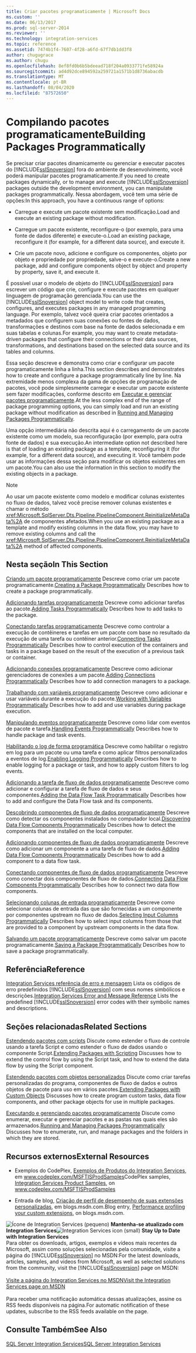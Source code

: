 ```yaml
---
title: Criar pacotes programaticamente | Microsoft Docs
ms.custom: ''
ms.date: 06/13/2017
ms.prod: sql-server-2014
ms.reviewer: ''
ms.technology: integration-services
ms.topic: reference
ms.assetid: 7474b1f4-7607-4f28-a6fd-67f7db1dd3f8
author: chugugrace
ms.author: chugu
ms.openlocfilehash: 8ef8fd0b6b5bdeead718f204a0933771fe58924a
ms.sourcegitcommit: ad4d92dce894592a259721a1571b1d8736abacdb
ms.translationtype: MT
ms.contentlocale: pt-BR
ms.lasthandoff: 08/04/2020
ms.locfileid: "87572650"
---
```

# <a name="building-packages-programmatically"></a><span data-ttu-id="8f666-102">Compilando pacotes programaticamente</span><span class="sxs-lookup"><span data-stu-id="8f666-102">Building Packages Programmatically</span></span>
  <span data-ttu-id="8f666-103">Se precisar criar pacotes dinamicamente ou gerenciar e executar pacotes do [!INCLUDE[ssISnoversion](../../includes/ssisnoversion-md.md)] fora do ambiente de desenvolvimento, você poderá manipular pacotes programaticamente.</span><span class="sxs-lookup"><span data-stu-id="8f666-103">If you need to create packages dynamically, or to manage and execute [!INCLUDE[ssISnoversion](../../includes/ssisnoversion-md.md)] packages outside the development environment, you can manipulate packages programmatically.</span></span> <span data-ttu-id="8f666-104">Nessa abordagem, você tem uma série de opções:</span><span class="sxs-lookup"><span data-stu-id="8f666-104">In this approach, you have a continuous range of options:</span></span>

-   <span data-ttu-id="8f666-105">Carregue e execute um pacote existente sem modificação.</span><span class="sxs-lookup"><span data-stu-id="8f666-105">Load and execute an existing package without modification.</span></span>

-   <span data-ttu-id="8f666-106">Carregue um pacote existente, reconfigure-o (por exemplo, para uma fonte de dados diferente) e execute-o.</span><span class="sxs-lookup"><span data-stu-id="8f666-106">Load an existing package, reconfigure it (for example, for a different data source), and execute it.</span></span>

-   <span data-ttu-id="8f666-107">Crie um pacote novo, adicione e configure os componentes, objeto por objeto e propriedade por propriedade, salve-o e execute-o.</span><span class="sxs-lookup"><span data-stu-id="8f666-107">Create a new package, add and configure components object by object and property by property, save it, and execute it.</span></span>

 <span data-ttu-id="8f666-108">É possível usar o modelo de objeto do [!INCLUDE[ssISnoversion](../../includes/ssisnoversion-md.md)] para escrever um código que crie, configure e execute pacotes em qualquer linguagem de programação gerenciada.</span><span class="sxs-lookup"><span data-stu-id="8f666-108">You can use the [!INCLUDE[ssISnoversion](../../includes/ssisnoversion-md.md)] object model to write code that creates, configures, and executes packages in any managed programming language.</span></span> <span data-ttu-id="8f666-109">Por exemplo, talvez você queira criar pacotes orientados a metadados que configurem suas conexões ou fontes de dados, transformações e destinos com base na fonte de dados selecionada e em suas tabelas e colunas.</span><span class="sxs-lookup"><span data-stu-id="8f666-109">For example, you may want to create metadata-driven packages that configure their connections or their data sources, transformations, and destinations based on the selected data source and its tables and columns.</span></span>

 <span data-ttu-id="8f666-110">Essa seção descreve e demonstra como criar e configurar um pacote programaticamente linha a linha.</span><span class="sxs-lookup"><span data-stu-id="8f666-110">This section describes and demonstrates how to create and configure a package programmatically line by line.</span></span> <span data-ttu-id="8f666-111">Na extremidade menos complexa da gama de opções de programação de pacotes, você pode simplesmente carregar e executar um pacote existente sem fazer modificações, conforme descrito em [Executar e gerenciar pacotes programaticamente](../run-manage-packages-programmatically/running-and-managing-packages-programmatically.md).</span><span class="sxs-lookup"><span data-stu-id="8f666-111">At the less complex end of the range of package programming options, you can simply load and run an existing package without modification as described in [Running and Managing Packages Programmatically](../run-manage-packages-programmatically/running-and-managing-packages-programmatically.md).</span></span>

 <span data-ttu-id="8f666-112">Uma opção intermediária não descrita aqui é o carregamento de um pacote existente como um modelo, sua reconfiguração (por exemplo, para outra fonte de dados) e sua execução.</span><span class="sxs-lookup"><span data-stu-id="8f666-112">An intermediate option not described here is that of loading an existing package as a template, reconfiguring it (for example, for a different data source), and executing it.</span></span> <span data-ttu-id="8f666-113">Você também pode usar as informações dessa seção para modificar os objetos existentes em um pacote.</span><span class="sxs-lookup"><span data-stu-id="8f666-113">You can also use the information in this section to modify the existing objects in a package.</span></span>

> [!NOTE]
>  <span data-ttu-id="8f666-114">Ao usar um pacote existente como modelo e modificar colunas existentes no fluxo de dados, talvez você precise remover colunas existentes e chamar o método <xref:Microsoft.SqlServer.Dts.Pipeline.PipelineComponent.ReinitializeMetaData%2A> de componentes afetados.</span><span class="sxs-lookup"><span data-stu-id="8f666-114">When you use an existing package as a template and modify existing columns in the data flow, you may have to remove existing columns and call the <xref:Microsoft.SqlServer.Dts.Pipeline.PipelineComponent.ReinitializeMetaData%2A> method of affected components.</span></span>

## <a name="in-this-section"></a><span data-ttu-id="8f666-115">Nesta seção</span><span class="sxs-lookup"><span data-stu-id="8f666-115">In This Section</span></span>
 <span data-ttu-id="8f666-116">[Criando um pacote programaticamente](../building-packages-programmatically/creating-a-package-programmatically.md) Descreve como criar um pacote programaticamente.</span><span class="sxs-lookup"><span data-stu-id="8f666-116">[Creating a Package Programmatically](../building-packages-programmatically/creating-a-package-programmatically.md) Describes how to create a package programmatically.</span></span>

 <span data-ttu-id="8f666-117">[Adicionando tarefas programaticamente](../building-packages-programmatically/adding-tasks-programmatically.md) Descreve como adicionar tarefas ao pacote.</span><span class="sxs-lookup"><span data-stu-id="8f666-117">[Adding Tasks Programmatically](../building-packages-programmatically/adding-tasks-programmatically.md) Describes how to add tasks to the package.</span></span>

 <span data-ttu-id="8f666-118">[Conectando tarefas programaticamente](../building-packages-programmatically/connecting-tasks-programmatically.md) Descreve como controlar a execução de contêineres e tarefas em um pacote com base no resultado da execução de uma tarefa ou contêiner anterior.</span><span class="sxs-lookup"><span data-stu-id="8f666-118">[Connecting Tasks Programmatically](../building-packages-programmatically/connecting-tasks-programmatically.md) Describes how to control execution of the containers and tasks in a package based on the result of the execution of a previous task or container.</span></span>

 <span data-ttu-id="8f666-119">[Adicionando conexões programaticamente](../building-packages-programmatically/adding-connections-programmatically.md) Descreve como adicionar gerenciadores de conexões a um pacote.</span><span class="sxs-lookup"><span data-stu-id="8f666-119">[Adding Connections Programmatically](../building-packages-programmatically/adding-connections-programmatically.md) Describes how to add connection managers to a package.</span></span>

 <span data-ttu-id="8f666-120">[Trabalhando com variáveis programaticamente](../building-packages-programmatically/working-with-variables-programmatically.md) Descreve como adicionar e usar variáveis durante a execução do pacote.</span><span class="sxs-lookup"><span data-stu-id="8f666-120">[Working with Variables Programmatically](../building-packages-programmatically/working-with-variables-programmatically.md) Describes how to add and use variables during package execution.</span></span>

 <span data-ttu-id="8f666-121">[Manipulando eventos programaticamente](../building-packages-programmatically/handling-events-programmatically.md) Descreve como lidar com eventos de pacote e tarefa.</span><span class="sxs-lookup"><span data-stu-id="8f666-121">[Handling Events Programmatically](../building-packages-programmatically/handling-events-programmatically.md) Describes how to handle package and task events.</span></span>

 <span data-ttu-id="8f666-122">[Habilitando o log de forma programática](../building-packages-programmatically/enabling-logging-programmatically.md) Descreve como habilitar o registro em log para um pacote ou uma tarefa e como aplicar filtros personalizados a eventos de log.</span><span class="sxs-lookup"><span data-stu-id="8f666-122">[Enabling Logging Programmatically](../building-packages-programmatically/enabling-logging-programmatically.md) Describes how to enable logging for a package or task, and how to apply custom filters to log events.</span></span>

 <span data-ttu-id="8f666-123">[Adicionando a tarefa de fluxo de dados programaticamente](../building-packages-programmatically/adding-the-data-flow-task-programmatically.md) Descreve como adicionar e configurar a tarefa de fluxo de dados e seus componentes.</span><span class="sxs-lookup"><span data-stu-id="8f666-123">[Adding the Data Flow Task Programmatically](../building-packages-programmatically/adding-the-data-flow-task-programmatically.md) Describes how to add and configure the Data Flow task and its components.</span></span>

 <span data-ttu-id="8f666-124">[Descobrindo componentes de fluxo de dados programaticamente](../building-packages-programmatically/discovering-data-flow-components-programmatically.md) Descreve como detectar os componentes instalados no computador local.</span><span class="sxs-lookup"><span data-stu-id="8f666-124">[Discovering Data Flow Components Programmatically](../building-packages-programmatically/discovering-data-flow-components-programmatically.md) Describes how to detect the components that are installed on the local computer.</span></span>

 <span data-ttu-id="8f666-125">[Adicionando componentes de fluxo de dados programaticamente](../building-packages-programmatically/adding-data-flow-components-programmatically.md) Descreve como adicionar um componente a uma tarefa de fluxo de dados.</span><span class="sxs-lookup"><span data-stu-id="8f666-125">[Adding Data Flow Components Programmatically](../building-packages-programmatically/adding-data-flow-components-programmatically.md) Describes how to add a component to a data flow task.</span></span>

 <span data-ttu-id="8f666-126">[Conectando componentes de fluxo de dados programaticamente](../building-packages-programmatically/connecting-data-flow-components-programmatically.md) Descreve como conectar dois componentes de fluxo de dados.</span><span class="sxs-lookup"><span data-stu-id="8f666-126">[Connecting Data Flow Components Programmatically](../building-packages-programmatically/connecting-data-flow-components-programmatically.md) Describes how to connect two data flow components.</span></span>

 <span data-ttu-id="8f666-127">[Selecionando colunas de entrada programaticamente](../building-packages-programmatically/selecting-input-columns-programmatically.md) Descreve como selecionar colunas de entrada das que são fornecidas a um componente por componentes upstream no fluxo de dados.</span><span class="sxs-lookup"><span data-stu-id="8f666-127">[Selecting Input Columns Programmatically](../building-packages-programmatically/selecting-input-columns-programmatically.md) Describes how to select input columns from those that are provided to a component by upstream components in the data flow.</span></span>

 <span data-ttu-id="8f666-128">[Salvando um pacote programaticamente](../building-packages-programmatically/saving-a-package-programmatically.md) Descreve como salvar um pacote programaticamente.</span><span class="sxs-lookup"><span data-stu-id="8f666-128">[Saving a Package Programmatically](../building-packages-programmatically/saving-a-package-programmatically.md) Describes how to save a package programmatically.</span></span>

## <a name="reference"></a><span data-ttu-id="8f666-129">Referência</span><span class="sxs-lookup"><span data-stu-id="8f666-129">Reference</span></span>
 <span data-ttu-id="8f666-130">[Integration Services referência de erro e mensagem](../integration-services-error-and-message-reference.md) Lista os códigos de erro predefinidos [!INCLUDE[ssISnoversion](../../includes/ssisnoversion-md.md)] com seus nomes simbólicos e descrições.</span><span class="sxs-lookup"><span data-stu-id="8f666-130">[Integration Services Error and Message Reference](../integration-services-error-and-message-reference.md) Lists the predefined [!INCLUDE[ssISnoversion](../../includes/ssisnoversion-md.md)] error codes with their symbolic names and descriptions.</span></span>

## <a name="related-sections"></a><span data-ttu-id="8f666-131">Seções relacionadas</span><span class="sxs-lookup"><span data-stu-id="8f666-131">Related Sections</span></span>
 <span data-ttu-id="8f666-132">[Estendendo pacotes com scripts](../extending-packages-scripting/extending-packages-with-scripting.md) Discute como estender o fluxo de controle usando a tarefa Script e como estender o fluxo de dados usando o componente Script.</span><span class="sxs-lookup"><span data-stu-id="8f666-132">[Extending Packages with Scripting](../extending-packages-scripting/extending-packages-with-scripting.md) Discusses how to extend the control flow by using the Script task, and how to extend the data flow by using the Script component.</span></span>

 <span data-ttu-id="8f666-133">[Estendendo pacotes com objetos personalizados](../extending-packages-custom-objects/extending-packages-with-custom-objects.md) Discute como criar tarefas personalizadas do programa, componentes de fluxo de dados e outros objetos de pacote para uso em vários pacotes.</span><span class="sxs-lookup"><span data-stu-id="8f666-133">[Extending Packages with Custom Objects](../extending-packages-custom-objects/extending-packages-with-custom-objects.md) Discusses how to create program custom tasks, data flow components, and other package objects for use in multiple packages.</span></span>

 <span data-ttu-id="8f666-134">[Executando e gerenciando pacotes programaticamente](../run-manage-packages-programmatically/running-and-managing-packages-programmatically.md) Discute como enumerar, executar e gerenciar pacotes e as pastas nas quais eles são armazenados.</span><span class="sxs-lookup"><span data-stu-id="8f666-134">[Running and Managing Packages Programmatically](../run-manage-packages-programmatically/running-and-managing-packages-programmatically.md) Discusses how to enumerate, run, and manage packages and the folders in which they are stored.</span></span>

## <a name="external-resources"></a><span data-ttu-id="8f666-135">Recursos externos</span><span class="sxs-lookup"><span data-stu-id="8f666-135">External Resources</span></span>

-   <span data-ttu-id="8f666-136">Exemplos do CodePlex, [Exemplos de Produtos do Integration Services](https://go.microsoft.com/fwlink/?LinkID=131204), em www.codeplex.com/MSFTISProdSamples</span><span class="sxs-lookup"><span data-stu-id="8f666-136">CodePlex samples, [Integration Services Product Samples](https://go.microsoft.com/fwlink/?LinkID=131204), on www.codeplex.com/MSFTISProdSamples</span></span>

-   <span data-ttu-id="8f666-137">Entrada de blog, [Criação de perfil de desempenho de suas extensões personalizadas](https://go.microsoft.com/fwlink/?LinkId=238831), em blogs.msdn.com.</span><span class="sxs-lookup"><span data-stu-id="8f666-137">Blog entry, [Performance profiling your custom extensions](https://go.microsoft.com/fwlink/?LinkId=238831), on blogs.msdn.com.</span></span>

<span data-ttu-id="8f666-138">![Ícone de Integration Services (pequeno)](../media/dts-16.gif "Ícone do Integration Services (pequeno)")  **Mantenha-se atualizado com Integration Services**</span><span class="sxs-lookup"><span data-stu-id="8f666-138">![Integration Services icon (small)](../media/dts-16.gif "Integration Services icon (small)")  **Stay Up to Date with Integration Services**</span></span><br /> <span data-ttu-id="8f666-139">Para obter os downloads, artigos, exemplos e vídeos mais recentes da Microsoft, assim como soluções selecionadas pela comunidade, visite a página do [!INCLUDE[ssISnoversion](../../includes/ssisnoversion-md.md)] no MSDN:</span><span class="sxs-lookup"><span data-stu-id="8f666-139">For the latest downloads, articles, samples, and videos from Microsoft, as well as selected solutions from the community, visit the [!INCLUDE[ssISnoversion](../../includes/ssisnoversion-md.md)] page on MSDN:</span></span><br /><br /> [<span data-ttu-id="8f666-140">Visite a página do Integration Services no MSDN</span><span class="sxs-lookup"><span data-stu-id="8f666-140">Visit the Integration Services page on MSDN</span></span>](https://go.microsoft.com/fwlink/?LinkId=136655)<br /><br /> <span data-ttu-id="8f666-141">Para receber uma notificação automática dessas atualizações, assine os RSS feeds disponíveis na página.</span><span class="sxs-lookup"><span data-stu-id="8f666-141">For automatic notification of these updates, subscribe to the RSS feeds available on the page.</span></span>

## <a name="see-also"></a><span data-ttu-id="8f666-142">Consulte Também</span><span class="sxs-lookup"><span data-stu-id="8f666-142">See Also</span></span>
 [<span data-ttu-id="8f666-143">SQL Server Integration Services</span><span class="sxs-lookup"><span data-stu-id="8f666-143">SQL Server Integration Services</span></span>](../sql-server-integration-services.md)


